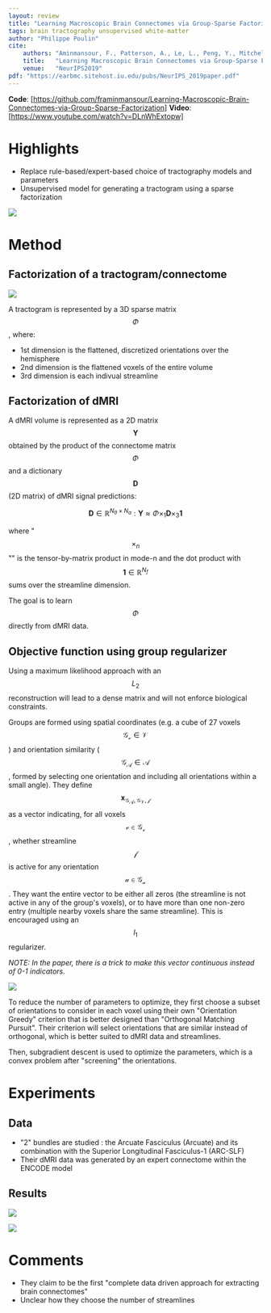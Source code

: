 ```yaml
---
layout: review
title: "Learning Macroscopic Brain Connectomes via Group-Sparse Factorization"
tags: brain tractography unsupervised white-matter
author: "Philippe Poulin"
cite:
    authors: "Aminmansour, F., Patterson, A., Le, L., Peng, Y., Mitchell, D., Pestilli, F., Caiafa, C.F., Greiner, R. and White, M."
    title:   "Learning Macroscopic Brain Connectomes via Group-Sparse Factorization"
    venue:   "NeurIPS2019"
pdf: "https://earbmc.sitehost.iu.edu/pubs/NeurIPS_2019paper.pdf"
---
```


**Code**: [https://github.com/framinmansour/Learning-Macroscopic-Brain-Connectomes-via-Group-Sparse-Factorization]
**Video**: [https://www.youtube.com/watch?v=DLnWhExtopw]

# Highlights

- Replace rule-based/expert-based choice of tractography models and parameters
- Unsupervised model for generating a tractogram using a sparse factorization

![](/article/images/connectome-factorization/figure1.jpg)

# Method


## Factorization of a tractogram/connectome

![](/article/images/connectome-factorization/figure2.jpg)

A tractogram is represented by a 3D sparse matrix $$\Phi$$, where:

- 1st dimension is the flattened, discretized orientations over the hemisphere
- 2nd dimension is the flattened voxels of the entire volume
- 3rd dimension is each indivual streamline


## Factorization of dMRI

A dMRI volume is represented as a 2D matrix $$\mathbf{Y}$$ obtained by the product of the connectome matrix $$\Phi$$ and a dictionary $$\mathbf{D}$$ (2D matrix) of dMRI signal predictions:

$$\mathbf{D} \in \mathbb{R}^{N_\theta \times N_a} : \mathbf{Y} \approx \Phi \times_1 \mathbf{D} \times_3 \mathbf{1} $$

where "$$\times_n$$"" is the tensor-by-matrix product in mode-n and the dot product with $$\mathbf{1} \in \mathbb{R}^{N_f}$$ sums over the streamline dimension.

The goal is to learn $$\Phi$$ directly from dMRI data.


## Objective function using group regularizer

Using a maximum likelihood approach with an $$L_2$$ reconstruction will lead to a dense matrix and will not enforce biological constraints.

Groups are formed using spatial coordinates (e.g. a cube of 27 voxels $$\mathcal{G_v} \in \mathcal{V}$$) and orientation similarity ($$\mathcal{G_A \in \mathcal{A}}$$, formed by selecting one orientation and including all orientations within a small angle).
They define $$\mathbf{x}_{\mathcal{G_A,G_V,f}}$$ as a vector indicating, for all voxels $$\mathcal{v} \in \mathcal{G_v}$$, whether streamline $$\mathcal{f}$$ is active for any orientation $$\mathcal{a} \in \mathcal{G_a}$$.
They want the entire vector to be either all zeros (the streamline is not active in any of the group's voxels), or to have more than one non-zero entry (multiple nearby voxels share the same streamline).
This is encouraged using an $$l_1$$ regularizer.

_NOTE: In the paper, there is a trick to make this vector continuous instead of 0-1 indicators._

![](/article/images/connectome-factorization/equation4-5.jpg)

To reduce the number of parameters to optimize, they first choose a subset of orientations to consider in each voxel using their own "Orientation Greedy" criterion that is better designed than "Orthogonal Matching Pursuit". Their criterion will select orientations that are similar instead of orthogonal, which is better suited to dMRI data and streamlines.

Then, subgradient descent is used to optimize the parameters, which is a convex problem after "screening" the orientations.


# Experiments

## Data

- "2" bundles are studied : the Arcuate Fasciculus (Arcuate) and its combination with the Superior Longitudinal Fasciculus-1 (ARC-SLF)
- Their dMRI data was generated by an expert connectome within the ENCODE model


## Results

![](/article/images/connectome-factorization/figure5.jpg)

![](/article/images/connectome-factorization/figure6.jpg)

# Comments

- They claim to be the first "complete data driven approach for extracting brain connectomes"
- Unclear how they choose the number of streamlines